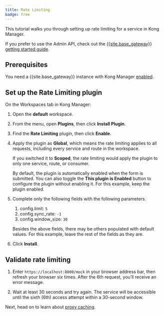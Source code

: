 ```yaml
---
title: Rate Limiting
badge: free
---
```


This tutorial walks you through setting up rate limiting for a service in Kong Manager.

If you prefer to use the Admin API, check out the [{{site.base_gateway}} getting started guide](/gateway/latest/get-started/protect-services/).

## Prerequisites

You need a {{site.base_gateway}} instance with Kong Manager [enabled](/gateway/{{page.kong_version}}/kong-manager/enable).

## Set up the Rate Limiting plugin

On the Workspaces tab in Kong Manager:

1. Open the **default** workspace.
2. From the menu, open **Plugins**, then click **Install Plugin**.
3. Find the **Rate Limiting** plugin, then click **Enable**.
4. Apply the plugin as **Global**, which means the rate limiting applies to all requests, including every service and route in the workspace.

    If you switched it to **Scoped**, the rate limiting would apply the plugin to only one service, route, or consumer.

    By default, the plugin is automatically enabled when the form is submitted.
    You can also toggle the **This plugin is Enabled** button to configure the plugin without enabling it.
    For this example, keep the plugin enabled.
5. Complete only the following fields with the following parameters.
    1. config.limit: `5`
    2. config.sync_rate: `-1`
    3. config.window_size: `30`

    Besides the above fields, there may be others populated with default values. For this example, leave the rest of the fields as they are.
6. Click **Install**.

## Validate rate limiting

1. Enter `https://localhost:8000/mock` in your browser address bar, then refresh your browser six times.
    After the 6th request, you’ll receive an error message.

2. Wait at least 30 seconds and try again.
    The service will be accessible until the sixth (6th) access attempt within a 30-second window.

Next, head on to learn about [proxy caching](/gateway/{{page.kong_version}}/kong-manager/get-started/proxy-caching).
